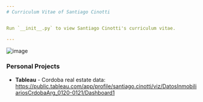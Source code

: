 ```yaml
---
# Curriculum Vitae of Santiago Cinotti


Run `__init__.py` to view Santiago Cinotti's curriculum vitae.

---
```


![image](https://drive.google.com/_/drive_fe/_/ss/k=drive_fe.main.636sa3grBcU.L.W.O/am=HASAJxwkURAEiSBOFQgs/d=0/rs=AFB8gswO7CaIBfkAENXCDnSJ_FYRaxgkFQ)


### Personal Projects

* **Tableau** - Cordoba real estate data: https://public.tableau.com/app/profile/santiago.cinotti/viz/DatosInmobiliariosCrdobaArg_0120-0121/Dashboard1
